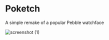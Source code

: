 # Poketch
A simple remake of a popular Pebble watchface

![screenshot (1)](https://user-images.githubusercontent.com/44651387/157105524-009401df-04e9-4c08-bbe1-edb9b8acda34.png)
